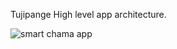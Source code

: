 Tujipange High level app architecture.

![smart chama app](https://github.com/Nzovia/tujipange/assets/52350637/7bedf051-7961-4a94-b9d8-b986d817c1cb)
